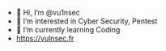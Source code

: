 - 👋 Hi, I’m @vu1nsec
- 👀 I’m interested in Cyber Security, Pentest
- 🌱 I’m currently learning Coding
- https://vulnsec.fr

<!---
vu1nsec/vu1nsec is a ✨ special ✨ repository because its `README.md` (this file) appears on your GitHub profile.
You can click the Preview link to take a look at your changes.
--->
